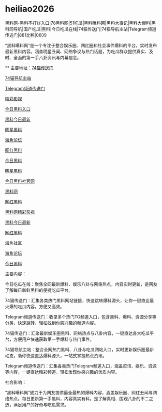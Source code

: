 # heiliao2026
黑料网-黑料不打烊入口|78黑料网|51吃瓜|黑料曝料网|黑料大事记|黑料大爆料|黑料网导航|国产吃瓜|黑料|今日吃瓜在线|74猫传送门|74猫导航主站|Telegram频道传送门|881比鸭|0609

“黑料曝料网”是一个专注于整合娱乐圈、网红圈和社会事件爆料的平台，实时发布最新黑料内容。涵盖明星丑闻、网络争议与热门话题，为吃瓜群众提供真实、及时、全面的第一手八卦资讯与内幕信息。

** 主要地址：<a href="https://74mao.com/">74猫传送门</a>

<a href="https://74mao.com/">74猫导航主站</a>

<a href="https://74mao.com/">Telegram频道传送门</a>

<a href="https://hehhe-3jg.pages.dev/">精彩影视</a>

<a href="https://heiliao-1-3jn.pages.dev/">今日黑料入口</a>

<a href="https://heiliao-2-21q.pages.dev/">黑料今日最新</a>

<a href="https://heiliao-3-0ld.pages.dev/">明星黑料</a>

<a href="https://heiliao-4-6dw.pages.dev/">海角论坛</a>

<a href="https://heiliao-5.pages.dev/">网红黑料</a>

<a href="https://heiliao-6.pages.dev/">今日黑料</a>

<a href="https://heiliao-7.pages.dev/">明星黑料</a>

<a href="https://heiliao-8.pages.dev/">今日黑料社官网</a>

<a href="https://heiliao-9.pages.dev/">黑料网</a>

<a href="https://heiliao-10.pages.dev/">网红黑料</a>

<a href="https://heiliao-11.pages.dev/">黑料网精彩影视</a>

<a href="https://heiliao-12.pages.dev/">黑料今日最新</a>

<a href="https://heiliao-13.pages.dev/">网红黑料</a>

<a href="https://heiliao-15.pages.dev/">海角社区</a>

<a href="https://heiliao-16.pages.dev/">海角论坛</a>

<a href="https://heiliao-17.pages.dev/">今日黑料</a>

主要内容：

今日吃瓜在线：聚焦全网最新爆料、娱乐八卦与网络热点，内容实时更新，是网友了解每日新鲜黑料的便捷吃瓜平台。

74猫传送门：汇集各类热门黑料网站链接，快速跳转爆料源头，让你一键直达最火爆的吃瓜内容，方便又高效。

Telegram频道传送门：收录多个热门TG频道入口，包含黑料、爆料、资源分享等分类，快速跳转，轻松找到你感兴趣的频道内容。

74猫传送门：汇聚最新娱乐圈黑料、网络热点与八卦内容，一键直达各大吃瓜平台，方便用户快速获取第一手爆料与热门事件。

74猫导航主站：整合全网热门黑料、八卦与吃瓜网站入口，实时更新娱乐圈最新动态，助你快速直达爆料源头，一站式掌握热点资讯。

Telegram频道传送门：汇集各类热门Telegram频道入口，涵盖资讯、娱乐、资源等内容，一键直达精彩频道，轻松发现你感兴趣的优质内容。

社会影响：

“黑料曝料网”致力于为网友提供最全最热的爆料内容，涵盖娱乐圈、网红丑闻与网络热点。每日更新第一手黑料，内容真实有料，是了解真相、围观八卦的不二之选，满足用户的好奇与吃瓜需求。
